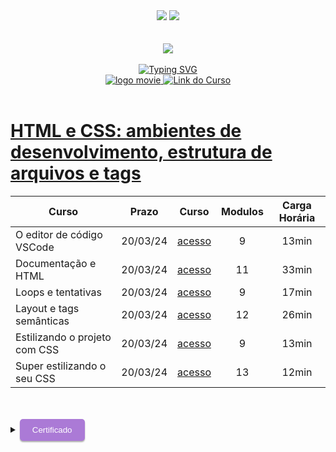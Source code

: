 <div align=center>
    <a href="https://github.com/Amanda-ribeiiro/ONE-T6/blob/main/L%C3%B3gica%20de%20Programa%C3%A7%C3%A3o/L%C3%B3gica%20de%20Programa%C3%A7%C3%A3o/HTML%20e%20CSS%20ambientes%20de%20desenvolvimento%20estrutura%20de%20arquivos%20e%20tags/README.md"><img src="https://img.shields.io/badge/Idioma-Portugu%C3%AAs-green"></a>
    <a href="https://github.com/Amanda-ribeiiro/ONE-T6/blob/main/L%C3%B3gica%20de%20Programa%C3%A7%C3%A3o/L%C3%B3gica%20de%20Programa%C3%A7%C3%A3o/HTML%20e%20CSS%20ambientes%20de%20desenvolvimento%20estrutura%20de%20arquivos%20e%20tags/README.en.md"><img src="https://img.shields.io/badge/Language-English-blue"></a>
</div>

<br>
<br>

<div align=center>
    <a href="https://cursos.alura.com.br/formacao-fase-selecao-one6" target="_blank">
        <img align="center"  src="https://github.com/Amanda-ribeiiro/ONE-T6/assets/108890154/6c5ed157-93cb-4487-85cc-075f06bf27c5">
    </a>
</div>

<br>

<div align=center>
  <a href="https://git.io/typing-svg"><img src="https://readme-typing-svg.herokuapp.com?font=Fira+Code&weight=700&size=27&pause=1000&color=5865F2&random=false&width=435&lines=Oracle+Next+Education+-+T6" alt="Typing SVG" />
  </a>
</div>


<div align="center">
    <a href="https://cursos.alura.com.br/dashboard" target="_blank">
        <img src="https://img.shields.io/badge/▶-2a2a2a?style=for-the-badge&logo=movie&logoColor=2a2a2a" target="_blank" alt="logo movie" />
        <img src="https://img.shields.io/badge/Acessar%20o%20Curso%20na%20Plataforma-DE8B36?style=for-the-badge" target="_blank" alt="Link do Curso" />
    </a>
</div>

<br>

<div>
  <h1><a href="https://cursos.alura.com.br/course/html-css-ambiente-arquivos-tags">HTML e CSS: ambientes de desenvolvimento, estrutura de arquivos e tags</a></h1>
      <table align="center">
        <thead>
          <tr>
            <th>Curso</th>
            <th>Prazo</th>
            <th>Curso</th>
            <th>Modulos</th>
            <th>Carga Horária</th>
          </tr>
        </thead>
        <tbody>
          <tr>
            <td>O editor de código VSCode</td>
            <td align=center>20/03/24</td>
            <td align="center"><a href="https://cursos.alura.com.br/course/html-css-ambiente-arquivos-tags/task/118936" target="_blank">acesso</a></td>
            <td align="center">9</td>
            <td align="center">13min</td>
          </tr>
          <tr>
            <td>Documentação e HTML</td>
            <td align=center>20/03/24</td>
            <td align="center"><a href="https://cursos.alura.com.br/course/html-css-ambiente-arquivos-tags/task/118936" target="_blank">acesso</a></td>
            <td align="center">11</td>
            <td align="center">33min</td>
          </tr>
          <tr>
            <td>Loops e tentativas</td>
            <td align=center>20/03/24</td>
            <td align="center"><a href="https://cursos.alura.com.br/course/html-css-ambiente-arquivos-tags/task/118936" target="_blank">acesso</a></td>
            <td align="center">9</td>
            <td align="center">17min</td>
          </tr>
          <tr>
            <td>Layout e tags semânticas</td>
            <td align=center>20/03/24</td>
            <td align="center"><a href="https://cursos.alura.com.br/course/html-css-ambiente-arquivos-tags/task/118936" target="_blank">acesso</a></td>
            <td align="center">12</td>
            <td align="center">26min</td>
          </tr>
          <tr>
            <td>Estilizando o projeto com CSS</td>
            <td align=center>20/03/24</td>
            <td align="center"><a href="https://cursos.alura.com.br/course/html-css-ambiente-arquivos-tags/task/118936" target="_blank">acesso</a></td>
            <td align="center">9</td>
            <td align="center">13min</td>
          </tr>
          <tr>
            <td>Super estilizando o seu CSS</td>
            <td align=center>20/03/24</td>
            <td align="center"><a href="https://cursos.alura.com.br/course/html-css-ambiente-arquivos-tags/task/118936" target="_blank">acesso</a></td>
            <td align="center">13</td>
            <td align="center">12min</td>
          </tr>
        </tbody>
      </table>  
</div>

<br>
<br>

<details>
    <summary>
        <button style="padding: 10px 20px; background-color: #AB7AD6; color: #FFF; border: none; border-radius: 5px; box-shadow: 0px 2px 2px rgba(0,0,0,0.3); transition: box-shadow 0.3s ease;" onclick="this.style.boxShadow='inset 0px 2px 2px rgba(0,0,0,0.3)'">Certificado
        </button>
    </summary>
    <br>
        <div align="center">
            <a href="https://cursos.alura.com.br/certificate/amanda-ribeiro98/html-css-ambiente-arquivos-tags" target="_blank">
                <img src="https://github.com/Amanda-ribeiiro/ONE-T6/assets/108890154/fde8ca12-af2b-4602-8e00-3a1c0d7b0a35" width=700 height=500 alt="Certificado">
            </a>
        </div>
</details>


